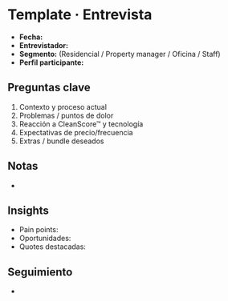 # Template · Entrevista

- **Fecha:**
- **Entrevistador:**
- **Segmento:** (Residencial / Property manager / Oficina / Staff)
- **Perfil participante:**

## Preguntas clave

1. Contexto y proceso actual
2. Problemas / puntos de dolor
3. Reacción a CleanScore™ y tecnología
4. Expectativas de precio/frecuencia
5. Extras / bundle deseados

## Notas

-

## Insights

- Pain points:
- Oportunidades:
- Quotes destacadas:

## Seguimiento

-
